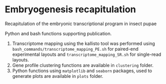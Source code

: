 # Embryogenesis recapitulation
Recapitulation of the embryonic transcriptional program in insect pupae

Python and bash functions supporting publication. 
1. Transcriptome mapping using the kallisto tool was performed using `bash_commands/transcriptome_mapping_PE.sh` for paired-end experimental layouts and `transcriptome_mapping_SR.sh` for single-read layouts.
2. Gene profile clustering functions are available in `clustering` folder.
3. Python functions using `matplotlib` and `seaborn` packages, used to generate plots are available in `plots` folder.
